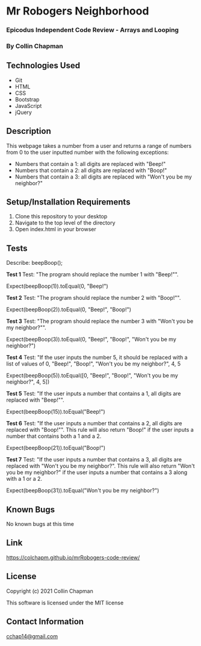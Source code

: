 # Mr Robogers Neighborhood

### Epicodus Independent Code Review - Arrays and Looping

### By Collin Chapman

## Technologies Used

* Git
* HTML
* CSS
* Bootstrap
* JavaScript
* jQuery

## Description

This webpage takes a number from a user and returns a range of numbers from 0 to the user inputted number with the following exceptions:

* Numbers that contain a 1: all digits are replaced with "Beep!"
* Numbers that contain a 2: all digits are replaced with "Boop!"
* Numbers that contain a 3: all digits are replaced with "Won't you be my neighbor?"

## Setup/Installation Requirements

  1. Clone this repository to your desktop
  2. Navigate to the top level of the directory
  3. Open index.html in your browser 

## Tests

Describe: beepBoop();

**Test 1** Test: "The program should replace the number 1 with "Beep!"".

Expect(beepBoop(1)).toEqual(0, "Beep!")

**Test 2** Test: "The program should replace the number 2 with "Boop!"".

Expect(beepBoop(2)).toEqual(0, "Beep!", "Boop!")

**Test 3** Test: "The program should replace the number 3 with "Won't you be my neighbor?"".

Expect(beepBoop(3)).toEqual(0, "Beep!", "Boop!", "Won't you be my neighbor?")

**Test 4** Test: "If the user inputs the number 5, it should be replaced with a list of values of 0, "Beep!", "Boop!", "Won't you be my neighbor?", 4, 5

Expect(beepBoop(5)).toEqual([0, "Beep!", "Boop!", "Won't you be my neighbor?", 4, 5])

**Test 5** Test: "If the user inputs a number that contains a 1, all digits are replaced with "Beep!"".

Expect(beepBoop(15)).toEqual("Beep!")

**Test 6** Test: "If the user inputs a number that contains a 2, all digits are replaced with "Boop!"". This rule will also return "Boop!" if the user inputs a number that contains both a 1 and a 2.

Expect(beepBoop(21)).toEqual("Boop!")

**Test 7** Test: "If the user inputs a number that contains a 3, all digits are replaced with "Won't you be my neighbor?". This rule will also return "Won't you be my neighbor?" if the user inputs a number that contains a 3 along with a 1 or a 2.

Expect(beepBoop(31)).toEqual("Won't you be my neighbor?")

## Known Bugs

No known bugs at this time

## Link

https://colchapm.github.io/mrRobogers-code-review/

## License

Copyright (c) 2021 Collin Chapman

This software is licensed under the MIT license

## Contact Information

cchap14@gmail.com